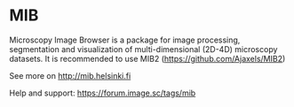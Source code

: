 # MIB
Microscopy Image Browser is a package for image processing, segmentation and visualization of multi-dimensional (2D-4D) microscopy datasets. It is recommended to use MIB2 (https://github.com/Ajaxels/MIB2)

See more on http://mib.helsinki.fi

Help and support: https://forum.image.sc/tags/mib
